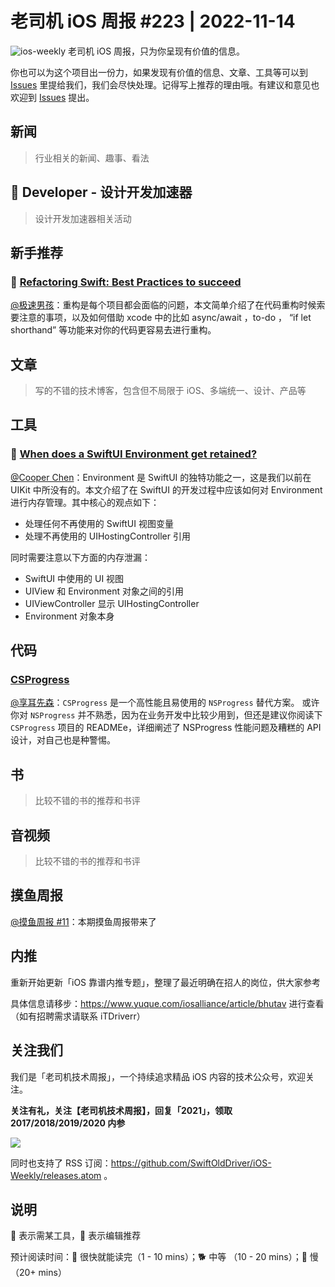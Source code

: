 # 老司机 iOS 周报 #223 | 2022-11-14

![ios-weekly](https://github.com/SwiftOldDriver/iOS-Weekly/blob/master/assets/ios-weekly.png?raw=true)
老司机 iOS 周报，只为你呈现有价值的信息。

你也可以为这个项目出一份力，如果发现有价值的信息、文章、工具等可以到 [Issues](https://github.com/SwiftOldDriver/iOS-Weekly/issues) 里提给我们，我们会尽快处理。记得写上推荐的理由哦。有建议和意见也欢迎到 [Issues](https://github.com/SwiftOldDriver/iOS-Weekly/issues) 提出。

## 新闻

> 行业相关的新闻、趣事、看法

##  Developer - 设计开发加速器

> 设计开发加速器相关活动

## 新手推荐

### 🐎 [Refactoring Swift: Best Practices to succeed](https://www.avanderlee.com/optimization/refactoring-swift-best-practices/)

[@极速男孩](https://github.com/ztlyyznf001)：重构是每个项目都会面临的问题，本文简单介绍了在代码重构时候索要注意的事项，以及如何借助 xcode 中的比如 async/await ，to-do ，  “if let shorthand” 等功能来对你的代码更容易去进行重构。

## 文章

> 写的不错的技术博客，包含但不局限于 iOS、多端统一、设计、产品等

## 工具

### 🐎 [When does a SwiftUI Environment get retained?](https://tiagolopes.blog/2022/11/01/when-does-a-swiftui-environment-get-retained/)

[@Cooper Chen](https://github.com/cjlcooper)：Environment 是 SwiftUI 的独特功能之一，这是我们以前在 UIKit 中所没有的。本文介绍了在 SwiftUI 的开发过程中应该如何对 Environment 进行内存管理。其中核心的观点如下：
- 处理任何不再使用的 SwiftUI 视图变量
- 处理不再使用的 UIHostingController 引用

同时需要注意以下方面的内存泄漏：
- SwiftUI 中使用的 UI 视图
- UIView 和 Environment 对象之间的引用
- UIViewController 显示 UIHostingController
- Environment 对象本身

## 代码
### [CSProgress](https://github.com/CharlesJS/CSProgress)
[@享耳先森](https://github.com/iblacksun)：`CSProgress` 是一个高性能且易使用的 `NSProgress` 替代方案。 或许你对 `NSProgress` 并不熟悉，因为在业务开发中比较少用到，但还是建议你阅读下 `CSProgress` 项目的 READMEe，详细阐述了 NSProgress 性能问题及糟糕的 API 设计，对自己也是种警惕。

## 书

> 比较不错的书的推荐和书评

## 音视频

> 比较不错的书的推荐和书评

## 摸鱼周报

[@摸鱼周报 #11](https://mp.weixin.qq.com/s/hE9wYlLX8F1sKjIF5eIPVQ)：本期摸鱼周报带来了

## 内推

重新开始更新「iOS 靠谱内推专题」，整理了最近明确在招人的岗位，供大家参考

具体信息请移步：https://www.yuque.com/iosalliance/article/bhutav 进行查看（如有招聘需求请联系 iTDriverr）

## 关注我们

我们是「老司机技术周报」，一个持续追求精品 iOS 内容的技术公众号，欢迎关注。

**关注有礼，关注【老司机技术周报】，回复「2021」，领取 2017/2018/2019/2020 内参**

![](https://github.com/SwiftOldDriver/iOS-Weekly/blob/master/assets/qrcode_for_wechat.jpg?raw=true)

同时也支持了 RSS 订阅：https://github.com/SwiftOldDriver/iOS-Weekly/releases.atom 。

## 说明

🚧 表示需某工具，🌟 表示编辑推荐

预计阅读时间：🐎 很快就能读完（1 - 10 mins）；🐕 中等 （10 - 20 mins）；🐢 慢（20+ mins）
